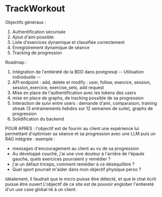 # TrackWorkout
Objectifs généraux : 
1) Authentification sécurisée
2) Ajout d'ami possible
3) Liste d'exercices dynamique et classifiée correctement
4) Enregistrement dynamique de séance
5) Tracking de progression

Roadmap : 
1) Intégration de l'entièreté de la BDD dans postgresql
-- Utilisation individuelle --
3) API endpoint : add, delete et modify : user, follow, exercice, session, session_exercice, exercise_sets, add request
4) Mise en place de l'authentification avec les tokens des users
5) mise en place de graphs, de tracking possible de sa progression
6) Interaction de suivi entre users : demande d'ami, comparaison, training streak (3 entrainements hebdos sur 12 semaines de suite), graphs de progression
7) Solidification du backend

POUR APRES :
l'objectif est de fournir au client une expérience lui permettant d'optimiser sa séance et sa progression avec une LLM puis un RAG intégrée :
exemple :
- messages d'encouragement au client au vu de sa progression
- Au développé couché, j'ai une vive douleur à l'arrière de l'épaule gauche, quels exercices pourraient y remédier ?
- j'ai un défaut triceps, comment remédier à ce déséquilibre ?
- Quel sport pourrait m'aider dans mon objectif physique perso ?

idéalement, il faudrait que le micro puisse être détecté, et que le chat écrit puisse être ouvert
L'objectif de ce site est de pouvoir englober l'entiereté d'un use case global lié à un client.
